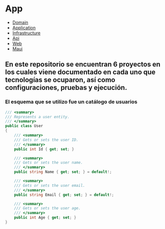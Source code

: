 # App
* [Domain](App.Domain/README.md)
* [Application](App.Application/README.md)
* [Infrastructure](App.Infrastructure/README.md)
* [Api](App.Api/README.md)
* [Web](app.web/README.md)
* [Maui](App.Maui/README.md)
## En este repositorio se encuentran 6 proyectos en los cuales viene documentado en cada uno que tecnologías se ocuparon, así como configuraciones, pruebas y ejecución.
### El esquema que se utilizo fue un catálogo de usuarios
```c#
/// <summary>
/// Represents a user entity.
/// </summary>
public class User
{
    /// <summary>
    /// Gets or sets the user ID.
    /// </summary>
    public int Id { get; set; }

    /// <summary>
    /// Gets or sets the user name.
    /// </summary>
    public string Name { get; set; } = default!;

    /// <summary>
    /// Gets or sets the user email.
    /// </summary>
    public string Email { get; set; } = default!;

    /// <summary>
    /// Gets or sets the user age.
    /// </summary>
    public int Age { get; set; }
}
```
